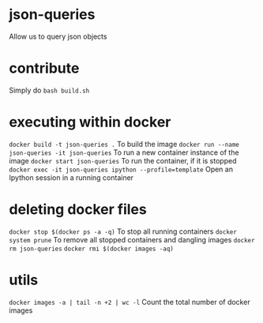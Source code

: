 # json-queries
Allow us to query json objects

# contribute

Simply do ```bash build.sh```

# executing within docker

```docker build -t json-queries .``` To build the image
```docker run --name json-queries -it json-queries``` To run a new container instance of the image
```docker start json-queries``` To run the container, if it is stopped
```docker exec -it json-queries ipython --profile=template``` Open an Ipython session in a running container

# deleting docker files
```docker stop $(docker ps -a -q)``` To stop all running containers
```docker system prune``` To remove all stopped containers and dangling images
```docker rm json-queries```
```docker rmi $(docker images -aq)```

# utils
```docker images -a | tail -n +2 | wc -l``` Count the total number of docker images


